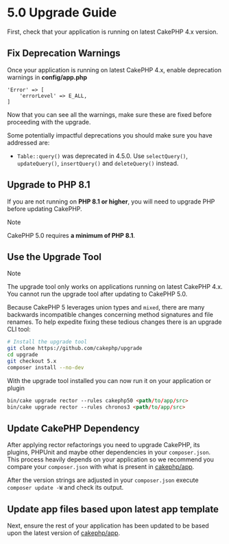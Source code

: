 # 5.0 Upgrade Guide

First, check that your application is running on latest CakePHP 4.x version.

## Fix Deprecation Warnings

Once your application is running on latest CakePHP 4.x, enable deprecation warnings in **config/app.php**

```
'Error' => [
    'errorLevel' => E_ALL,
]

```

Now that you can see all the warnings, make sure these are fixed before proceeding with the upgrade.

Some potentially impactful deprecations you should make sure you have addressed
are:

- `Table::query()` was deprecated in 4.5.0. Use `selectQuery()`,
  `updateQuery()`, `insertQuery()` and `deleteQuery()` instead.

## Upgrade to PHP 8.1

If you are not running on **PHP 8.1 or higher**, you will need to upgrade PHP before updating CakePHP.

> [!NOTE]
> CakePHP 5.0 requires **a minimum of PHP 8.1**.

<!-- anchor: upgrade-tool-use -->
## Use the Upgrade Tool

> [!NOTE]
> The upgrade tool only works on applications running on latest CakePHP 4.x. You cannot run the upgrade tool after updating to CakePHP 5.0.
>

Because CakePHP 5 leverages union types and `mixed`, there are many
backwards incompatible changes concerning method signatures and file renames.
To help expedite fixing these tedious changes there is an upgrade CLI tool:

```bash
# Install the upgrade tool
git clone https://github.com/cakephp/upgrade
cd upgrade
git checkout 5.x
composer install --no-dev

```

With the upgrade tool installed you can now run it on your application or
plugin

```html
bin/cake upgrade rector --rules cakephp50 <path/to/app/src>
bin/cake upgrade rector --rules chronos3 <path/to/app/src>

```

## Update CakePHP Dependency

After applying rector refactorings you need to upgrade CakePHP, its plugins, PHPUnit
and maybe other dependencies in your `composer.json`.
This process heavily depends on your application so we recommend you compare your
`composer.json` with what is present in [cakephp/app](https://github.com/cakephp/app/blob/5.x/composer.json).

After the version strings are adjusted in your `composer.json` execute
`composer update -W` and check its output.

## Update app files based upon latest app template

Next, ensure the rest of your application has been updated to be based upon the
latest version of [cakephp/app](https://github.com/cakephp/app/blob/5.x/).
